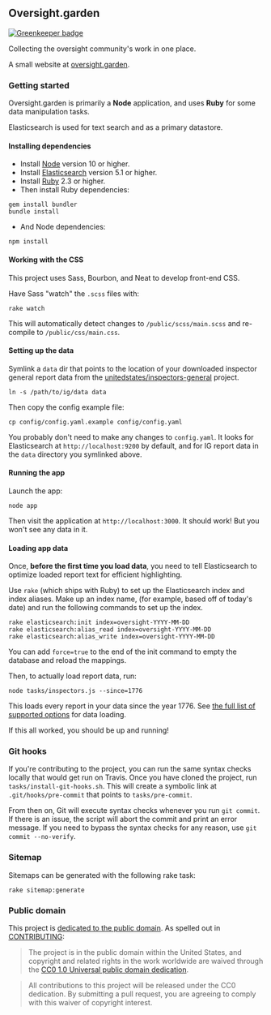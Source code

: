 ## Oversight.garden

[![Greenkeeper badge](https://badges.greenkeeper.io/konklone/oversight.garden.svg)](https://greenkeeper.io/)

Collecting the oversight community's work in one place.

A small website at [oversight.garden](https://oversight.garden).

### Getting started

Oversight.garden is primarily a **Node** application, and uses **Ruby** for some data manipulation tasks.

Elasticsearch is used for text search and as a primary datastore.

#### Installing dependencies

* Install [Node](https://nodejs.org/) version 10 or higher.
* Install [Elasticsearch](https://elastic.co) version 5.1 or higher.
* Install [Ruby](https://www.ruby-lang.org/en/) 2.3 or higher.
* Then install Ruby dependencies:

```
gem install bundler
bundle install
```

* And Node dependencies:

```
npm install
```

#### Working with the CSS

This project uses Sass, Bourbon, and Neat to develop front-end CSS.

Have Sass "watch" the `.scss` files with:

```
rake watch
```

This will automatically detect changes to `/public/scss/main.scss` and re-compile to `/public/css/main.css`.

#### Setting up the data

Symlink a `data` dir that points to the location of your downloaded inspector general report data from the [unitedstates/inspectors-general](https://github.com/unitedstates/inspectors-general) project.

```
ln -s /path/to/ig/data data
```

Then copy the config example file:

```
cp config/config.yaml.example config/config.yaml
```

You probably don't need to make any changes to `config.yaml`. It looks for Elasticsearch at `http://localhost:9200` by default, and for IG report data in the `data` directory you symlinked above.

#### Running the app

Launch the app:

```
node app
```

Then visit the application at `http://localhost:3000`. It should work! But you won't see any data in it.

#### Loading app data

Once, **before the first time you load data**, you need to tell Elasticsearch to optimize loaded report text for efficient highlighting.

Use `rake` (which ships with Ruby) to set up the Elasticsearch index and index aliases. Make up an index name, (for example, based off of today's date) and run the following commands to set up the index.

```
rake elasticsearch:init index=oversight-YYYY-MM-DD
rake elasticsearch:alias_read index=oversight-YYYY-MM-DD
rake elasticsearch:alias_write index=oversight-YYYY-MM-DD
```

You can add `force=true` to the end of the init command to empty the database and reload the mappings.

Then, to actually load report data, run:

```
node tasks/inspectors.js --since=1776
```

This loads every report in your data since the year 1776. See [the full list of supported options](tasks/inspectors.js) for data loading.

If this all worked, you should be up and running!

### Git hooks

If you're contributing to the project, you can run the same syntax checks locally that would get run on Travis. Once you have cloned the project, run `tasks/install-git-hooks.sh`. This will create a symbolic link at `.git/hooks/pre-commit` that points to `tasks/pre-commit`.

From then on, Git will execute syntax checks whenever you run `git commit`. If there is an issue, the script will abort the commit and print an error message. If you need to bypass the syntax checks for any reason, use `git commit --no-verify`.

### Sitemap

Sitemaps can be generated with the following rake task:

```
rake sitemap:generate
```

### Public domain

This project is [dedicated to the public domain](LICENSE). As spelled out in [CONTRIBUTING](CONTRIBUTING.md):

> The project is in the public domain within the United States, and copyright and related rights in the work worldwide are waived through the [CC0 1.0 Universal public domain dedication](http://creativecommons.org/publicdomain/zero/1.0/).

> All contributions to this project will be released under the CC0 dedication. By submitting a pull request, you are agreeing to comply with this waiver of copyright interest.
